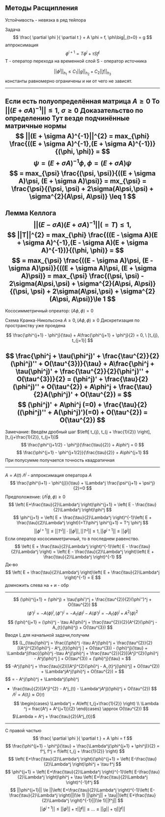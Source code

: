 ## Методы Расщипления
Устойчивость - невязка в ряд тейлора 

Задача
$$
	\frac{ \partial \phi }{ \partial t } + A \phi = f, \phi\big|_{t=0} = g 
$$
аппроксимация
$$
\phi^{i+1} = T \phi^{j} + \tau Sf^j
$$
T - оператор перехода на временной слой
S - оператор источника

$$
||\phi^j||_{h_{1}} \leq C_{1} ||g||_{h_{2}} + C_{2}||f||_{h_{3}}
$$
константы равномерно ограничены и ни от чего не зависят.

---
Если есть полуопределённая матрица
$A\geq{0}$
То $||(E + \sigma A)^{-1}||\le 1, \ \sigma \geq 0$
Доказательство по определению
Тут везде подчинённые матричные нормы
$$
||(E + \sigma A)^{-1}||^{2} = max_{\phi} \frac{((E + \sigma A)^{-1},(E + \sigma A)^{-1})}{(\phi, \phi)} =
$$
$$
\psi = (E + \sigma A)^{-1}\phi, \phi = (E + \sigma A)\psi 
$$$$
= max_{\psi} \frac{(\psi, \psi)}{((E + \sigma A)\psi, (E + \sigma A)\psi)} = mx_{\psi} = \frac{\psi}{(\psi, \psi) + 2\sigma(A\psi,\psi) + \sigma^{2}(A\psi, A\psi)} \leq 1
$$
---
Лемма Келлога
$$
||(E-\sigma A)(E + \sigma A)^{-1}||(=T) \leq 1, 
$$
$$
||T||^{2} = max_{\phi} \frac{((E - \sigma A)(E + \sigma A)^{-1},(E - \sigma A)(E + \sigma A)^{-1})}{(\phi, \phi)} =
$$
$$
= max_{\psi} \frac{((E - \sigma A)\psi, (E - \sigma A)\psi)}{((E + \sigma A)\psi, (E + \sigma A)\psi)} = max_{\psi} \frac{(\psi, \psi) - 2\sigma(A\psi,\psi) + \sigma^{2}(A\psi, A\psi)}{(\psi, \psi) + 2\sigma(A\psi,\psi) + \sigma^{2}(A\psi, A\psi)}\le 1
$$
---
Кососимметричный опреатор: $(A\phi, \phi) = 0$

Схема Кранка-Никольсона
$А \ge 0, (A\phi, \phi)\geq 0$
Дискретизация по пространству уже проедена

$$
\frac{\phi^{j+1} - \phi^j}{\tau} + A\frac{\phi^{j+1} + \phi^j}{2} = 0, \ [t_{j}, t_{j+1}]
$$

$$
\frac{\phi^j + \tau(\phi^j)' + \frac{\tau^{2}}{2}(\phi^j)'' + O(\tau^{3})}{\tau} + A\frac{\phi^j + \tau(\phi^j)' + \frac{\tau^{2}}{2}(\phi^j)'' + O(\tau^{3})}{2} = (\phi^j)' + \frac{\tau}{2}(\phi^j)'' + O(\tau^{2}) + A\phi^j + \frac{\tau}{2}A(\phi^j)' + O(\tau^{2}) =
$$
$$
(\phi^j)' + A\phi^j (=0) + \frac{\tau}{2}((\phi^j)'' + A(\phi^j)')(=0) + O(\tau^{2}) = O(\tau^{2})
$$
---
Замечание:
Введём дробный шаг
$\left[ t_{j}, t_{j + \frac{1}{2}} \right], [t_{j+\frac{1}{2}}, t_{j+1}]$
$$
\frac{\phi^{j+1/2} - \phi^j}{\frac{\tau}{2}} + A\phi^j = 0
$$
$$
\frac{\phi^{j+1} - \phi^{j+1/2}}{\frac{\tau}{2}} + A\phi^{j+1}
$$
При полусумме получается точность квадратичная

---
$A=A(t)$
$\Lambda^j$ - аппроксимация оператора $A$
$$
\frac{\phi^{i+1} - \phi^{j}}{\tau} + \Lambda^j \frac{\psi^{j+1} + \psi^j}{2}=0
$$
Предположение: $(\Lambda^j \phi, \phi) \ge 0$
$$
\left( E+\frac{\tau}{2}\Lambda^j \right)\phi^{j+1} = \left( E - \frac{\tau}{2}\Lambda^j \right)\phi^j
$$
$$
\phi^{j+1} = \left( E + \frac{\tau}{2}\Lambda^j \right)^{-1}\left( E + \frac{\tau}{2}\Lambda^j \right)(=T)\phi^j  \phi^{j+1} = T^j \phi^j
$$
$$
||\phi^{j+1}|| \le ||T^J||\cdot||\phi^j||, ||T^J|| \leq 1, ||\phi^{j+1}|| \leq ||\phi^j||
$$
Если оператор кососимметричный, то в последнем равенство.
$$
\left( E + \frac{\tau}{2}\Lambda^j \right)^{-1}\left( E - \frac{\tau}{2}\Lambda^j \right) = \left( E - \frac{\tau}{2}\Lambda^j \right)\left( E + \frac{\tau}{2}\Lambda^j \right)^{-1}
$$
Дк-во
$$
\left( E + \frac{\tau}{2}\Lambda^j \right)\left( E + \frac{\tau}{2}\Lambda^j \right)^{-1} = E
$$
домножить слева на + и - обр

---
$$
(\phi)^{j+1} = (\phi^j) + \tau(\phi')^j + \frac{\tau^{2}}{2}(\phi'')^j + O(\tau^{2}) 
$$
$$
(\phi')^j = -A(\phi)^j, (\phi'')^j = -A_{t}(\phi)^j - A(\phi')^j = -A_{t}(\phi)^j + A^2(\phi)^{2}
$$
$$
(\phi)^{j+1} = (\phi)^j - \tau A(\phi)^j + \frac{\tau^{2}}{2}(A^{2}(\phi)^j - A_{t}(\phi)^j) + O(\tau^{3})
$$
Вводя L для начальной задачи,получим
$$
(L_{\tau}\phi)^j = \frac{(\phi)^j -\tau A^j(\phi)^j + \frac{\tau^{2}}{2}[(A^j)^{2}(\phi)^j - A^j_{t}(\phi)^j ] + O(\tau^{3}) - (\phi)^j}{\tau} + \Lambda^j\frac{(\phi)^j -\tau A^j(\phi)^j + \frac{\tau^{2}}{2}[(A^j)^{2}(\phi)^j - A^j(\phi)^j ] + O(\tau^{3}) + (\phi)^j}{\tau} = 
$$
$$
-A^j(\phi)^j + \frac{\tau}{2}[(A^j)^{2}(\phi)^j - A_{t}^j(\phi)^j] + O(\tau^{2}) + \Lambda^jA^j(\phi)^j + O(\tau^{2}) = 
$$
$$
= - A^j(\phi)^j + \Lambda^j(\phi)^j
 + \frac{\tau}{2}((A^j)^{2} - A^j_{t} - \Lambda^jA^j)(\phi)^j + O(\tau^{2})
 $$
 $\Lambda^j = A(t_{j}) \approx O(\tau)$
 $$
\begin{cases}
\Lambda^j = A\left( t_{j+\frac{1}{2}} \right) \\
\Lambda ^j = frac{A^j + A^{j+1}}{2}
\end{cases}
\approx O(\tau^{2})
$$
$\Lambda = A^j + \frac{\tau}{2}(A^j_{t})$

---
С правой частью
$$
\frac{ \partial \phi }{ \partial t }  + A \phi = f
$$
$$
\frac{\phi^{j+1} - \phi^j}{\tau} + \frac{\Lambda^j(\phi^{j+1} + \phi^j)}{2} = f^j, f^j = f\left( t_{j + \frac{1}{2}} \right)
$$
$$
\left( E+\frac{\tau}{2}\Lambda^j \right)(\phi)^{j+1} = \left( E-\frac{\tau}{2}\Lambda^j \right)\phi^j + \tau f^j
$$
$$
\phi^{j+1} = \left( E+\frac{\tau}{2}\Lambda^j \right)^{-1}\left( E-\frac{\tau}{2}\Lambda^j \right)\phi^j + \tau \left( E+\frac{\tau}{2}\Lambda^j \right)^{-1}f^j
$$
$$
||\phi^{j+1}|| \le ||\left( E+\frac{\tau}{2}\Lambda^j \right)^{-1}\left( E-\frac{\tau}{2}\Lambda^j \right)||(\le 1) ||\phi^j|| + \tau||\left( E+\frac{\tau}{2}\Lambda^j \right)^{-1}||(\le 1)||f^j||
$$
$$
||\phi^{j+1}|| \le ||\phi^j|| + \tau ||f^j|| \le \dots\le||g|| + \tau j||f^j||
$$